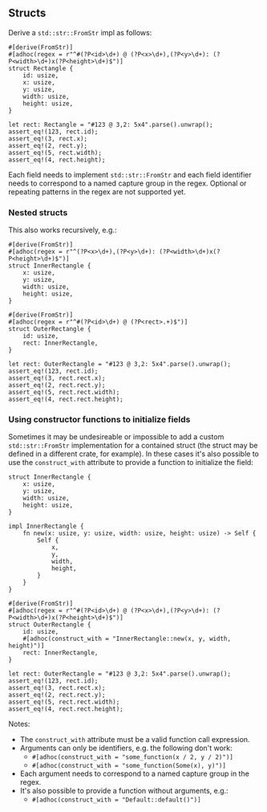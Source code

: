 ## Structs
Derive a `std::str::FromStr` impl as follows:
```
#[derive(FromStr)]
#[adhoc(regex = r"^#(?P<id>\d+) @ (?P<x>\d+),(?P<y>\d+): (?P<width>\d+)x(?P<height>\d+)$")]
struct Rectangle {
    id: usize,
    x: usize,
    y: usize,
    width: usize,
    height: usize,
}

let rect: Rectangle = "#123 @ 3,2: 5x4".parse().unwrap();
assert_eq!(123, rect.id);
assert_eq!(3, rect.x);
assert_eq!(2, rect.y);
assert_eq!(5, rect.width);
assert_eq!(4, rect.height);
```
    
Each field needs to implement `std::str::FromStr` and each field identifier needs to correspond to a named capture group in the regex. Optional or repeating patterns in the regex are not supported yet.

### Nested structs
This also works recursively, e.g.:
```
#[derive(FromStr)]
#[adhoc(regex = r"^(?P<x>\d+),(?P<y>\d+): (?P<width>\d+)x(?P<height>\d+)$")]
struct InnerRectangle {
    x: usize,
    y: usize,
    width: usize,
    height: usize,
}

#[derive(FromStr)]
#[adhoc(regex = r"^#(?P<id>\d+) @ (?P<rect>.+)$")]
struct OuterRectangle {
    id: usize,
    rect: InnerRectangle,
}

let rect: OuterRectangle = "#123 @ 3,2: 5x4".parse().unwrap();
assert_eq!(123, rect.id);
assert_eq!(3, rect.rect.x);
assert_eq!(2, rect.rect.y);
assert_eq!(5, rect.rect.width);
assert_eq!(4, rect.rect.height);
```

### Using constructor functions to initialize fields
Sometimes it may be undesireable or impossible to add a custom `std::str::FromStr` implementation for a contained struct (the struct may be defined in a different crate, for example). In these cases it's also possible to use the `construct_with` attribute to provide a function to initialize the field:
```
struct InnerRectangle {
    x: usize,
    y: usize,
    width: usize,
    height: usize,
}

impl InnerRectangle {
    fn new(x: usize, y: usize, width: usize, height: usize) -> Self {
        Self {
            x,
            y,
            width,
            height,
        }
    }
}

#[derive(FromStr)]
#[adhoc(regex = r"^#(?P<id>\d+) @ (?P<x>\d+),(?P<y>\d+): (?P<width>\d+)x(?P<height>\d+)$")]
struct OuterRectangle {
    id: usize,
    #[adhoc(construct_with = "InnerRectangle::new(x, y, width, height)")]
    rect: InnerRectangle,
}

let rect: OuterRectangle = "#123 @ 3,2: 5x4".parse().unwrap();
assert_eq!(123, rect.id);
assert_eq!(3, rect.rect.x);
assert_eq!(2, rect.rect.y);
assert_eq!(5, rect.rect.width);
assert_eq!(4, rect.rect.height);
```
Notes:
* The `construct_with` attribute must be a valid function call expression.
* Arguments can only be identifiers, e.g. the following don't work:
  * `#[adhoc(construct_with = "some_function(x / 2, y / 2)")]`
  * `#[adhoc(construct_with = "some_function(Some(x), y)")]`
* Each argument needs to correspond to a named capture group in the regex.
* It's also possible to provide a function without arguments, e.g.:
  * `#[adhoc(construct_with = "Default::default()")]`
